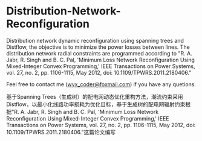 # Distribution-Network-Reconfiguration
Distribution network dynamic reconfiguration using spanning trees and Distflow, the objective is to minimize the power losses between lines. The distribution network radial constraints are programmed according to "R. A. Jabr, R. Singh and B. C. Pal, 'Minimum Loss Network Reconfiguration Using Mixed-Integer Convex Programming,' IEEE Transactions on Power Systems, vol. 27, no. 2, pp. 1106-1115, May 2012, doi: 10.1109/TPWRS.2011.2180406."

Feel free to contact me (wyx_coder@foxmail.com) if you have any quetions.

基于Spanning Trees（生成树）的配电网动态优化重构方法，潮流约束采用Distflow，以最小化线路功率损耗为优化目标，基于生成树的配电网辐射约束根据"R. A. Jabr, R. Singh and B. C. Pal, 'Minimum Loss Network Reconfiguration Using Mixed-Integer Convex Programming,' IEEE Transactions on Power Systems, vol. 27, no. 2, pp. 1106-1115, May 2012, doi: 10.1109/TPWRS.2011.2180406."这篇论文编写
